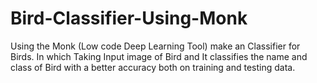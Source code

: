 # Bird-Classifier-Using-Monk

Using the Monk (Low code Deep Learning Tool) make an Classifier for Birds. In which Taking Input image of Bird and It classifies the name and class of Bird with a better accuracy both on training and testing data. 
